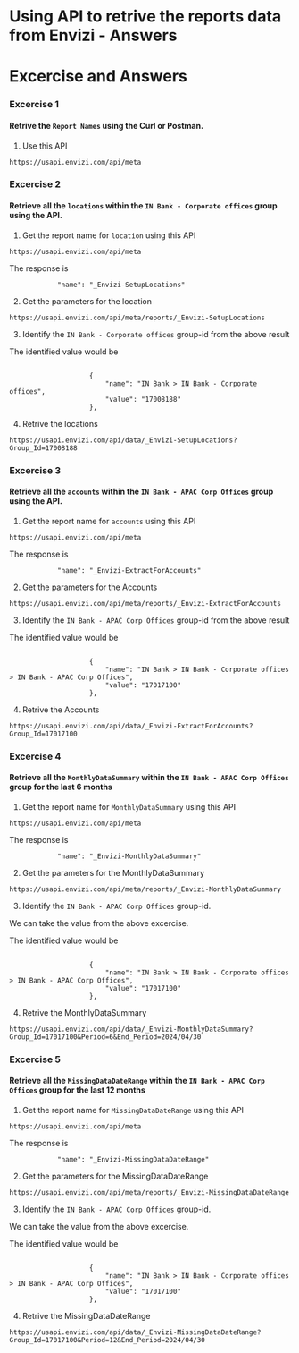 # Using API to retrive the reports data from Envizi - Answers

#  Excercise and Answers

### Excercise 1

#### Retrive the `Report Names` using the Curl or Postman.

1. Use this API
```
https://usapi.envizi.com/api/meta
```

### Excercise 2

#### Retrieve all the `locations` within the `IN Bank - Corporate offices` group using the API.

1. Get the report name for `location` using this API
```
https://usapi.envizi.com/api/meta
```

The response is 
```
            "name": "_Envizi-SetupLocations"
```

2. Get the parameters for the location

```
https://usapi.envizi.com/api/meta/reports/_Envizi-SetupLocations
```

3. Identify the `IN Bank - Corporate offices` group-id from the above result

The identified value would be
```

                    {
                        "name": "IN Bank > IN Bank - Corporate offices",
                        "value": "17008188"
                    },
```

4. Retrive the locations

```
https://usapi.envizi.com/api/data/_Envizi-SetupLocations?Group_Id=17008188
```


### Excercise 3

#### Retrieve all the `accounts` within the `IN Bank - APAC Corp Offices` group using the API.


1. Get the report name for `accounts` using this API
```
https://usapi.envizi.com/api/meta
```

The response is 
```
            "name": "_Envizi-ExtractForAccounts"
```

2. Get the parameters for the Accounts

```
https://usapi.envizi.com/api/meta/reports/_Envizi-ExtractForAccounts
```

3. Identify the `IN Bank - APAC Corp Offices` group-id from the above result

The identified value would be
```

                    {
                        "name": "IN Bank > IN Bank - Corporate offices > IN Bank - APAC Corp Offices",
                        "value": "17017100"
                    },
```

4. Retrive the Accounts

```
https://usapi.envizi.com/api/data/_Envizi-ExtractForAccounts?Group_Id=17017100
```

### Excercise 4

#### Retrieve all the `MonthlyDataSummary` within the `IN Bank - APAC Corp Offices` group for the last 6 months


1. Get the report name for `MonthlyDataSummary` using this API
```
https://usapi.envizi.com/api/meta
```

The response is 
```
            "name": "_Envizi-MonthlyDataSummary"
```

2. Get the parameters for the MonthlyDataSummary

```
https://usapi.envizi.com/api/meta/reports/_Envizi-MonthlyDataSummary
```

3. Identify the `IN Bank - APAC Corp Offices` group-id.

We can take the value from the above excercise.

The identified value would be
```

                    {
                        "name": "IN Bank > IN Bank - Corporate offices > IN Bank - APAC Corp Offices",
                        "value": "17017100"
                    },
```

4. Retrive the MonthlyDataSummary

```
https://usapi.envizi.com/api/data/_Envizi-MonthlyDataSummary?Group_Id=17017100&Period=6&End_Period=2024/04/30
```

### Excercise 5

#### Retrieve all the `MissingDataDateRange` within the `IN Bank - APAC Corp Offices` group for the last 12 months


1. Get the report name for `MissingDataDateRange` using this API
```
https://usapi.envizi.com/api/meta
```

The response is 
```
            "name": "_Envizi-MissingDataDateRange"
```

2. Get the parameters for the MissingDataDateRange

```
https://usapi.envizi.com/api/meta/reports/_Envizi-MissingDataDateRange
```

3. Identify the `IN Bank - APAC Corp Offices` group-id.

We can take the value from the above excercise.

The identified value would be
```

                    {
                        "name": "IN Bank > IN Bank - Corporate offices > IN Bank - APAC Corp Offices",
                        "value": "17017100"
                    },
```

4. Retrive the MissingDataDateRange

```
https://usapi.envizi.com/api/data/_Envizi-MissingDataDateRange?Group_Id=17017100&Period=12&End_Period=2024/04/30
```
